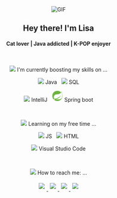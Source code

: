 <div align= "center">
    <img src="https://steemitimages.com/DQmbaedeTrFuED61jDHAqmZRv2VeX3tWA6pyBi4zoR5T26o/helloworld.gif" alt="GIF" width="400">
</div>

<h2 align="center"> Hey there! I'm Lisa </h2>

<h4 align="center"> 
  Cat lover | Java addicted | K-POP enjoyer 
</h4>

<br>

<p align="center">
<img src="https://raw.githubusercontent.com/alexnaiman/alexnaiman/master/resources/PusheenCompute.gif" width="70px" /> I'm currently boosting my skills on ...
</p>
<p align="center">
<img src="https://github.com/LisaFabro/LisaFabro/assets/148080404/9c502d99-5b53-46ed-9212-cdf3f00505bd" height="30px" style="vertical-align:center margin:6px 4px" /> Java &#160
 <img src="https://github.com/LisaFabro/LisaFabro/assets/148080404/c3683edc-e6a4-4c17-88d4-ef56cb361228" height="30px" style="vertical-align:top margin:6px 4px" /> SQL
</p>
<p align="center">
<img src="https://github.com/LisaFabro/LisaFabro/assets/148080404/95a873bb-94c8-4a45-8b64-c75ff606628a" height="30px" style="vertical-align:top margin:6px 4px" /> IntelliJ &#160
<img src="https://raw.githubusercontent.com/github/explore/80688e429a7d4ef2fca1e82350fe8e3517d3494d/topics/spring-boot/spring-boot.png" height="30px" style="vertical-align:top margin:6px 4px" /> Spring boot
</p>

<br>

<p align="center">
<img src="https://raw.githubusercontent.com/alexnaiman/alexnaiman/master/resources/Confused_Dog.gif" height="50px" /> Learning on my free time ...
</p>
<p align="center">
<img src="https://cdn-icons-png.flaticon.com/512/5968/5968292.png" height="30px" style="vertical-align:top margin:6px 4px" /> JS &#160
<img src="https://png.pngtree.com/png-vector/20190403/ourmid/pngtree-html-file-document-icon-png-image_909888.jpg" height="30px" style="vertical-align:top margin:6px 4px" />  HTML
</p>
<p align="center">
<img src="https://upload.wikimedia.org/wikipedia/commons/thumb/9/9a/Visual_Studio_Code_1.35_icon.svg/2048px-Visual_Studio_Code_1.35_icon.svg.png" height="30px" style="vertical-align:top margin:6px 4px"/> Visual Studio Code
</p>

<br>

<p align="center">
<img src="https://raw.githubusercontent.com/alexnaiman/alexnaiman/master/resources/bongocat.gif" width="50px" /> How to reach me: ...
</p>
<p align="center">
  <a href="https://www.threads.net/@venetian_gothic">
    <img src="https://uxwing.com/wp-content/themes/uxwing/download/brands-and-social-media/threads-app-icon.png" height="35px" style="margin: 5px;" />
  </a>
  <a href="https://www.instagram.com/venetian_gothic/">
    <img src="https://raw.githubusercontent.com/alexnaiman/alexnaiman/master/resources/instagram.webp" height="35px" style="margin: 5px;" />
  </a>
  <a href="https://www.linkedin.com/in/lisa-fabro-03510a1a8/">
    <img src="https://raw.githubusercontent.com/alexnaiman/alexnaiman/master/resources/linkedin.webp" height="35px" style="margin: 5px;" />
  </a>
  <a href="mailto:fabro.lisa@gmail.com">
    <img src="https://raw.githubusercontent.com/alexnaiman/alexnaiman/master/resources/gmail.png" height="30px" style="margin: 5px;" />
  </a>
</p>
